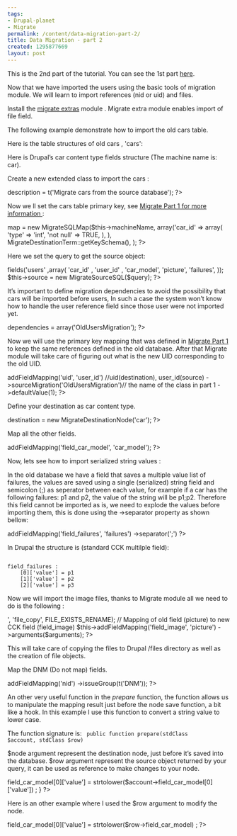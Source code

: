 ```yaml
--- 
tags: 
- Drupal-planet
- Migrate
permalink: /content/data-migration-part-2/
title: Data Migration - part 2
created: 1295877669
layout: post
---
```

This is the 2nd part of the tutorial. You can see the 1st part <a href="/content/data-migration-part-1">here</a>.

Now that we have imported the users using  the basic tools of migration module. We will learn to import references (nid or uid) and files.

Install the  <a href ="http://drupal.org/project/migrate_extras" >migrate extras</a> module .
Migrate extra module enables import of file field.

The following  example demonstrate how to import the old cars table.

Here is the table structures of old cars , 'cars':
<img src="http://www.gizra.com/sites/default/files/blog2_tab1.jpg" alt=""/>

Here is Drupal’s car content type fields structure (The machine name  is: car).
<img src="http://www.gizra.com/sites/default/files/blog2_tab2.jpg" alt=""/>


Create a new extended class to import the cars :

<?php
class OldCarsMigration extends Migration {
  public function __construct() {
    parent::__construct();
    $this->description = t('Migrate cars from the source database');
?>

Now we ll set the cars table primary key,  see <a href=”/content/data-migration-part-1”>Migrate Part 1 for more information </a>:

<?php
$this->map = new MigrateSQLMap($this->machineName,
  array('car_id'  => array(
    'type' => 'int',
    'not null' => TRUE,
    ),
  ),
  MigrateDestinationTerm::getKeySchema(),
);
?>
Here we set the query to get the source object:

<?php
$query = db_select('old_users', 'users')
  ->fields('users' ,array(
    'car_id' ,
    'user_id' ,
    'car_model',
    'picture',
    'failures',
  ));
$this->source = new MigrateSourceSQL($query);
?>

It’s important to define migration dependencies to avoid the possibility that cars will be imported before users, In such a case the system won’t know how to handle the user reference field since those user were not imported yet.

<?php
$this->dependencies = array('OldUsersMigration');
?>

Now we will use the primary key mapping that was defined in <a href=”/content/data-migration-part-1”>Migrate Part 1</a> to keep the same references defined in the old database. After that Migrate module will take care of figuring out what is the new UID corresponding to the old UID.

<?php
// We want to reference the fields to the old user ID.
$this->addFieldMapping('uid', 'user_id') //uid(destination), user_id(source)
  ->sourceMigration('OldUsersMigration')// the name of the class in part 1
  ->defaultValue(1);
?>

Define your destination as car content type.

<?php
$this->destination = new MigrateDestinationNode('car');
?>

Map all the other fields.

<?php
$this->addFieldMapping('field_car_model', 'car_model');
?>

Now, lets see how to import serialized string values :

In the old database we have a field that saves a multiple value list of failures, the values are saved  using a single (serialized) string field and semicolon (;)  as seperator between each value, for example if a car has the following failures: p1 and p2, the value of the string will be p1;p2.
Therefore this field cannot be imported as is, we need to explode the values before importing them, this is done using the ->separator property as shown bellow:

<?php
$this->addFieldMapping('field_failures', 'failures')
  ->separator(';')
?>

In Drupal the structure is (standard CCK multilple field):

<code>
field_failures :
	[0]['value'] = p1
	[1]['value'] = p2
	[2]['value'] = p3
</code>

Now we will import the image files, thanks to Migrate module all we need to do is the following :

<?php
$arguments = MigrateFileFieldHandler::arguments('<the path to the old image>', 'file_copy', FILE_EXISTS_RENAME);  
// Mapping of old field (picture) to new CCK field (field_image)
$this->addFieldMapping('field_image', 'picture')
  ->arguments($arguments);
?>

This will take care of copying the files to Drupal /files directory as well as the creation of file objects.


Map the DNM (Do not map) fields.

<?php
$this->addFieldMapping('nid')
  ->issueGroup(t('DNM'));
?>

An other very useful function in the <i>prepare</i> function, the function allows us to manipulate the mapping result just before the node save function, a bit like a hook.
In this example I use this function to convert a string value to lower case.

The function signature is: 
<code>
 public function prepare(stdClass $account, stdClass $row) 
</code>


$node argument represent the destination node, just before it’s saved into the database.
$row argument represent the source object returned by your query, it can be used as reference to make changes to your node.

<?php
public function prepare(stdClass $account, stdClass $row) {
  $account->field_car_model[0]['value'] =  strtolower($account->field_car_model[0]['value']) ;
}
?>

Here is an other example where I used the $row argument to modify the node.
<?php
$account->field_car_model[0]['value'] = strtolower($row->field_car_model) ;
?>
